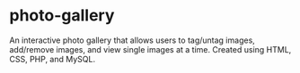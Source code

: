 # photo-gallery
An interactive photo gallery that allows users to tag/untag images, add/remove images, and view single images at a time. Created using HTML, CSS, PHP, and MySQL.
